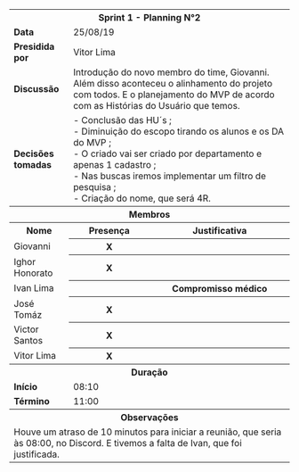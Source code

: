 <table
  <tr>
    <th colspan="9"><b>Sprint 1 - Planning N°2</b></td>
  </tr>
  <tr>
    <td colspan="2"><b>Data</b></td>
    <td colspan="7">25/08/19</td>
  </tr>
  <tr>
    <td colspan="2"><b>Presidida por</b></td>
    <td colspan="7">Vitor Lima</td>
  </tr>
  <tr>
    <td colspan="2"><b>Discussão</b></td>
    <td colspan="7">Introdução do novo membro do time, Giovanni. Além disso aconteceu o alinhamento do projeto com todos. E o planejamento do MVP de acordo com as Histórias do Usuário que temos.</td>
  </tr>
  <tr>
    <td colspan="2"><b>Decisões tomadas</b></td>
    <td colspan="7">- Conclusão das HU´s ;<br>
- Diminuição do escopo tirando os alunos e os DA do MVP ;<br>
- O criado vai ser criado por departamento e apenas 1 cadastro ; <br>
- Nas buscas iremos implementar um filtro de pesquisa ;<br>
- Criação do nome, que será 4R. <br>
</td>
  </tr>
  <tr>
    <th colspan="9"><b>Membros</b></td>
  </tr>
  <tr>
    <th colspan="2">Nome</td>
    <th colspan="1">Presença</td>
    <th colspan="5">Justificativa</td>
  </tr>
  <tr>
    <td colspan="2">Giovanni</td>
    <th colspan="1"><b>X</b></td>
    <th colspan="5"></td>
  </tr>
  <tr>
    <td colspan="2">Ighor Honorato</td>
    <th colspan="1"><b>X</b></td>
    <th colspan="5"></td>
  </tr>
  <tr>
    <td colspan="2">Ivan Lima</td>
    <th colspan="1"><b></b></td>
    <th colspan="5">Compromisso médico</td>
  </tr>
  <tr>
    <td colspan="2">José Tomáz</td>
    <th colspan="1"><b>X</b></td>
    <th colspan="5"></td>
  </tr>
  <tr>
    <td colspan="2">Victor Santos</td>
    <th colspan="1"><b>X</b></td>
    <th colspan="5"></td>
  </tr>
  <tr>
    <td colspan="2">Vitor Lima</td>
    <th colspan="1"><b>X</b></td>
    <th colspan="5"></td>
  </tr>
  <tr>
    <th colspan="9"><b>Duração</b></td>
  </tr>
  <tr>
    <td colspan="2"><b>Início</b></td>
    <td colspan="7">08:10</td>
  </tr>
  <tr>
    <td colspan="2"><b>Término</b></td>
    <td colspan="7">11:00</td>
  </tr>
   <tr>
    <th colspan="9">Observações</b></td>
  </tr>
  <tr>
    <td colspan="9">Houve um atraso de 10 minutos para iniciar a reunião, que seria às 08:00, no Discord. E tivemos a falta de Ivan, que foi justificada.</td>
  </tr>
</table>
